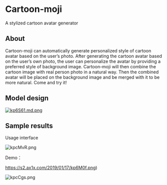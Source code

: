 # Cartoon-moji

A stylized cartoon avatar generator

## About
Cartoon-moji can automatically generate personalized style of cartoon avatar based on the user’s photo. After generating the cartoon avatar based on the user’s own photo, the user can personalize the avatar by providing a preferred style of background image. Cartoon-moji will then combine the cartoon image with real person photo in a natural way. Then the combined avatar will be placed on the background image and be merged with it to be more natural. Come and try it!

## Model design

[![kp6S61.md.png](https://s2.ax1x.com/2019/01/17/kp6S61.md.png)](https://imgchr.com/i/kp6S61)

## Sample results
Usage interface

![kpcMvR.png](https://s2.ax1x.com/2019/01/17/kpcMvR.png)

Demo：

https://s2.ax1x.com/2019/01/17/kp6M0f.png)

![kpcCgs.png](https://s2.ax1x.com/2019/01/17/kpcCgs.png)





